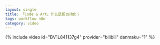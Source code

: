 ```yaml
---
layout: single
title: 「Code & Art」什么是超自动化？
tags: workflow n8n
category: video
---
```


{% include video id="BV1L841137g4" provider="bilibili" danmaku="1" %}
